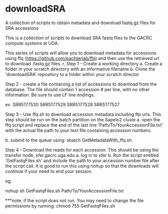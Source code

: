 # downloadSRA
A collection of scripts to obtain metadata and download fastq.gz files for SRA accessions


This is a collection of scripts to download SRA fastq files to the GACRC compute systems at UGA.

This series of scripts will allow you to download metadata for accessions using ffq (https://github.com/pachterlab/ffq) and then use the retrieved url to download .fastq.gz files. r. 
Step 1 - Create a working directory
a. Create a folder in your scratch directory with an informative filename
b. Clone the 'downloadSRA' repository to a folder within your scratch director

Step 2 - create a file containing a list of accessions to download from the database. The file should contain 1 accession # per line, with no other information. Be sure to use LF line endings.

ex.
SRR5177530
SRR5177529
SRR5177528
SRR5177527

Step 3 - Use ffq.sh to download accession metadata including ftp urls. This step should be run on the batch partition on the Sapelo2 cluste
a. open the ffq script and replace the end of the last line 'Path/To/YourAccessionFile.txt' with the actual file path to your text file containing accession numbers.

b. submit to the queue using: sbatch GetMetadataWith_ffq.sh


Step 4 - Download the reads for each accession. This should be using the transfer node, xfer.gacrc.uga.edu
a. log in to xfer
b. Run the script entitled 'GetFastqFiles.sh' and include the path to your accession number file after the script call. It is good to run this using nohup so that the downloads will continue if your need to end your session.

eg. 

nohup sh GetFastqFiles.sh Path/To/YourAccessionFile.txt

***note. if the script does not run. You may need to change the file permissions by running: 
    chmod 755 GetFastqFiles.sh
    







